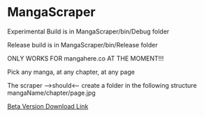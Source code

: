 # MangaScraper
Experimental Build is in MangaScraper/bin/Debug folder 

Release build is in MangaScraper/bin/Release folder

ONLY WORKS FOR mangahere.co AT THE MOMENT!!!

Pick any manga, at any chapter, at any page

The scraper -->should<-- create a folder in the following structure
mangaName/chapter/page.jpg

[Beta Version Download Link](https://github.com/RichardTran93/MangaScraper/blob/master/MangaScraper/bin/Debug/MangaScraper.exe?raw=true)
